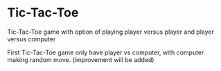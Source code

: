 # Tic-Tac-Toe
Tic-Tac-Toe game with option of playing player versus player and player versus computer


First Tic-Tac-Toe game only have player vs computer, with computer making random move. (improvement will be added)
